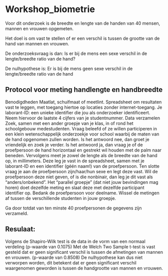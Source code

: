 # Workshop_biometrie #

Voor dit onderzoek is de breedte en lengte van de handen van 40 mensen, mannen en vrouwen opgemeten. 
  
Het doel is om vast te stellen of er een verschil is tussen de grootte van de hand van mannen en vrouwen. 

De onderzoeksvraag is dan: Is er bij de mens een sexe verschil in de lengte/breedte ratio van de hand?

De nulhypothese is: Er is bij de mens geen sexe verschil in de lengte/breedte ratio van de hand

## **Protocol voor meting handlengte en handbreedte** ##
Benodigdheden
Maatlat, schuifmaat of meetlint.
Spreadsheet om resultaten vast te leggen, met toegang hiertoe op locaties zonder internet-toegang.
Je laborant-ID: een unieke identifier die jou als onderzoeker identificeert. Neem hiervoor de laatste 4 cijfers van je studentnummer.
Data verzamelen
Zoek, samen met een ander groepje van je klas, in of rond het schoolgebouw medestudenten. Vraag beleefd of ze willen participeren in een klein wetenschappelijk onderzoekje voor school waarbij de maten van de hand opgenomen zullen worden.
Is het antwoord nee, dan groet je vriendelijk en zoek je verder.
Is het antwoord ja, dan vraag je of de proefpersoon de hand horizontaal en gestrekt wil houden met de palm naar beneden. Vervolgens meet je zowel de lengte als de breedte van de hand op, in millimeters. Deze leg je vast in de spreadsheet, samen met je laborant-ID en een identifier (géén naam!) van de proefpersoon. Ten slotte vraag je aan de proefpersoon zijn/haar/hun sexe en legt deze vast. Wil de proefpersoon deze niet geven, of is die nonbinair, dan leg je dit vast als “anders/onbekend”. Het “parallel groepje” (dat niet jouw bevindingen mag horen) doet dezelfde meting en slaat deze met dezelfde participant identifier op.
Bedank de proefpersoon voor deelname.
Wissel de metingen af tussen de verschillende studenten in jouw groepje.

Ga door totdat van ten minste 40 proefpersonen de gegevens zijn verzameld.

## **Resulaat:**  ##
Volgens de Shapiro-Wilk test is de data in de vorm van een normaal verdeling (p-waarde van 0.1075)
Met de Welch Two Sample t-test is vast gesteld dat er geen significant verschil is tussen de afmetingen van mannen en vrouwen. (p-waarde van 0.8508)
De nulhypothese kan dus niet verworpen worden, dit betekent dat er geen significant verschil waargenomen geworden is tussen de handgrootte van mannen en vrouwen. 